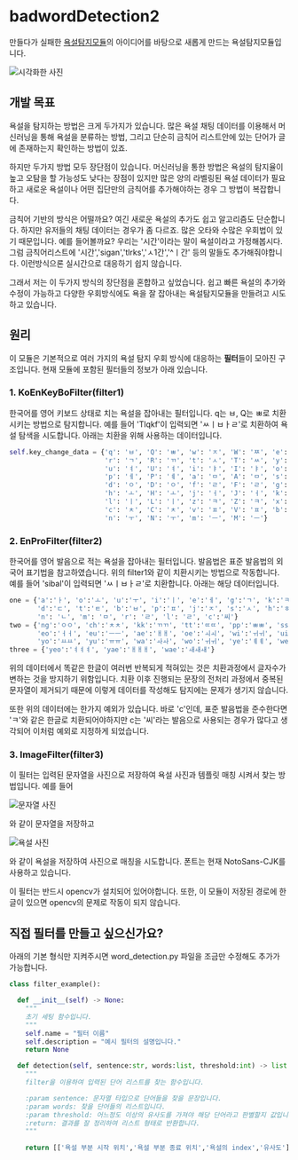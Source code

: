 # badwordDetection2

만들다가 실패한 [욕설탐지모듈](https://github.com/seolmango/KoreanBadwordDetection)의 아이디어를 바탕으로 새롭게 만드는 욕설탐지모듈입니다.

![시각화한 사진](https://github.com/seolmango/badwordDetection2/blob/main/example.png)

## 개발 목표

욕설을 탐지하는 방법은 크게 두가지가 있습니다. 많은 욕설 채팅 데이터를 이용해서 머신러닝을 통해 욕설을 분류하는 방법, 그리고 단순히 금칙어 리스트안에 있는 단어가 글에 존재하는지 확인하는 방법이 있죠.

하지만 두가지 방법 모두 장단점이 있습니다. 머신러닝을 통한 방법은 욕설의 탐지율이 높고 오탐을 할 가능성도 낮다는 장점이 있지만 많은 양의 라벨링된 욕설 데이터가 필요하고 새로운 욕설이나 어떤 집단만의 금칙어를 추가해야하는 경우 그 방법이 복잡합니다.

금칙어 기반의 방식은 어떨까요? 여긴 새로운 욕설의 추가도 쉽고 알고리즘도 단순합니다. 하지만 유저들의 채팅 데이터는 경우가 좀 다르죠. 많은 오타와 수많은 우회법이 있기 때문입니다. 예를 들어볼까요? 우리는 '시간'이라는 말이 욕설이라고 가정해봅시다. 그럼 금칙어리스트에 '시간','sigan','tlrks','ㅅ1간','^ㅣ간' 등의 말들도 추가해줘야합니다. 이런방식으론 실시간으로 대응하기 쉽지 않습니다.

그래서 저는 이 두가지 방식의 장단점을 혼합하고 싶었습니다. 쉽고 빠른 욕설의 추가와 수정이 가능하고 다양한 우회방식에도 욕을 잘 잡아내는 욕설탐지모듈을 만들려고 시도하고 있습니다.

## 원리

이 모듈은 기본적으로 여러 가지의 욕설 탐지 우회 방식에 대응하는 **필터**들이 모아진 구조입니다. 현재 모듈에 포함된 필터들의 정보가 아래 있습니다.

### 1. KoEnKeyBoFilter(filter1)

한국어를 영어 키보드 상태로 치는 욕설을 잡아내는 필터입니다. q는 ㅂ, Q는 ㅃ로 치환시키는 방법으로 탐지합니다. 예를 들어 'Tlqkf'이 입력되면 'ㅆㅣㅂㅏㄹ'로 치환하여 욕설 탐색을 시도합니다. 아래는 치환을 위해 사용하는 데이터입니다.

```python
self.key_change_data = {'q': 'ㅂ', 'Q': 'ㅃ', 'w': 'ㅈ', 'W': 'ㅉ', 'e': 'ㄷ', 'E': 'ㄸ',
                        'r': 'ㄱ', 'R': 'ㄲ', 't': 'ㅅ', 'T': 'ㅆ', 'y': 'ㅛ', 'Y': 'ㅛ',
                        'u': 'ㅕ', 'U': 'ㅕ', 'i': 'ㅑ', 'I': 'ㅑ', 'o': 'ㅐ', 'O': 'ㅒ',
                        'p': 'ㅔ', 'P': 'ㅖ', 'a': 'ㅁ', 'A': 'ㅁ', 's': 'ㄴ', 'S': 'ㄴ',
                        'd': 'ㅇ', 'D': 'ㅇ', 'f': 'ㄹ', 'F': 'ㄹ', 'g': 'ㅎ', 'G': 'ㅎ',
                        'h': 'ㅗ', 'H': 'ㅗ', 'j': 'ㅓ', 'J': 'ㅓ', 'k': 'ㅏ', 'K': 'ㅏ',
                        'l': 'ㅣ', 'L': 'ㅣ', 'z': 'ㅋ', 'Z': 'ㅋ', 'x': 'ㅌ', 'X': 'ㅌ',
                        'c': 'ㅊ', 'C': 'ㅊ', 'v': 'ㅍ', 'V': 'ㅍ', 'b': 'ㅠ', 'B': 'ㅠ',
                        'n': 'ㅜ', 'N': 'ㅜ', 'm': 'ㅡ', 'M': 'ㅡ'}
```

### 2. EnProFilter(filter2)

한국어를 영어 발음으로 적는 욕설을 잡아내는 필터입니다. 발음법은 표준 발음법의 외국어 표기법을 참고하였습니다. 위의 filter1와 같이 치환시키는 방법으로 작동합니다. 예를 들어 'sibal'이 입력되면 'ㅆㅣㅂㅏㄹ'로 치환합니다. 아래는 해당 데이터입니다.

```python
one = {'a':'ㅏ', 'o':'ㅗ', 'u':'ㅜ', 'i':'ㅣ', 'e':'ㅔ', 'g':'ㄱ', 'k':'ㅋ',
       'd':'ㄷ', 't':'ㅌ', 'b':'ㅂ', 'p':'ㅍ', 'j':'ㅈ', 's':'ㅅ', 'h':'ㅎ',
       'n': 'ㄴ', 'm': 'ㅁ', 'r': 'ㄹ', 'l': 'ㄹ', 'c':'씨'}
two = {'ng':'ㅇㅇ', 'ch':'ㅊㅊ', 'kk':'ㄲㄲ', 'tt':'ㄸㄸ', 'pp':'ㅃㅃ', 'ss':'ㅆㅆ', 'jj':'ㅉㅉ',
       'eo':'ㅓㅓ', 'eu':'ㅡㅡ', 'ae':'ㅐㅐ', 'oe':'ㅚㅚ', 'wi':'ㅟㅟ', 'ui':'ㅢㅢ', 'ya':'ㅑㅑ',
       'yo':'ㅛㅛ', 'yu':'ㅠㅠ', 'wa':'ㅘㅘ', 'wo':'ㅟㅟ', 'ye':'ㅖㅖ', 'we':'ㅞㅞ'}
three = {'yeo':'ㅕㅕㅕ', 'yae':'ㅐㅐㅐ', 'wae':'ㅙㅙㅙ'}
```

위의 데이터에서 똑같은 한글이 여러번 반복되게 적혀있는 것은 치환과정에서 글자수가 변하는 것을 방지하기 위함입니다. 치환 이후 진행되는 문장의 전처리 과정에서 중복된 문자열이 제거되기 때문에 이렇게 데이터를 작성해도 탐지에는 문제가 생기지 않습니다.

또한 위의 데이터에는 한가지 예외가 있습니다. 바로 'c'인데, 표준 발음법을 준수한다면 'ㅋ'와 같은 한글로 치환되어야하지만 c는 '씨'라는 발음으로 사용되는 경우가 많다고 생각되어 이처럼 예외로 지정하게 되었습니다.

### 3. ImageFilter(filter3)

이 필터는 입력된 문자열을 사진으로 저장하여 욕설 사진과 템플릿 매칭 시켜서 찾는 방법입니다. 예를 들어

![문자열 사진](https://github.com/seolmango/badwordDetection2/blob/main/sentence.png)

와 같이 문자열을 저장하고 

![욕설 사진](https://github.com/seolmango/badwordDetection2/blob/main/0.png)

와 같이 욕설을 저장하여 사진으로 매칭을 시도합니다. 폰트는 현재 NotoSans-CJK를 사용하고 있습니다.

이 필터는 반드시 opencv가 설치되어 있어야합니다. 또한, 이 모듈이 저장된 경로에 한글이 있으면 opencv의 문제로 작동이 되지 않습니다.

## 직접 필터를 만들고 싶으신가요?

아래의 기본 형식만 지켜주시면 word_detection.py 파일을 조금만 수정해도 추가가 가능합니다.

```python
class filter_example():

  def __init__(self) -> None:
    """
    초기 세팅 함수입니다.
    """
    self.name = "필터 이름"
    self.description = "예시 필터의 설명입니다."
    return None

  def detection(self, sentence:str, words:list, threshold:int) -> list:
    """
    filter을 이용하여 입력된 단어 리스트를 찾는 함수입니다.

    :param sentence: 문자열 타입으로 단어들을 찾을 문장입니다.
    :param words: 찾을 단어들의 리스트입니다.
    :param threshold: 어느정도 이상의 유사도를 가져야 해당 단어라고 판별할지 값입니다.
    :return: 결과를 잘 정리하여 리스트 형태로 반환합니다.
    """
    
    return [['욕설 부분 시작 위치','욕설 부분 종료 위치','욕설의 index','유사도']]
```